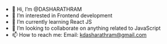 - 👋 Hi, I’m @DASHARATHRAM
- 👀 I’m interested in Frontend development
- 🌱 I’m currently learning React JS
- 💞️ I’m looking to collaborate on anything related to JavaScript
- 📫 How to reach me: Email: kdasharathram@gmail.com

<!---
DASHARATHRAM/DASHARATHRAM is a ✨ special ✨ repository because its `README.md` (this file) appears on your GitHub profile.
You can click the Preview link to take a look at your changes.
--->
